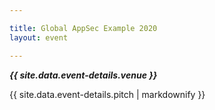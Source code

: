 ```yaml
---

title: Global AppSec Example 2020
layout: event

---
```


<!-- rebuild 12 -->

***{{ site.data.event-details.venue }}***

{{ site.data.event-details.pitch | markdownify }}



